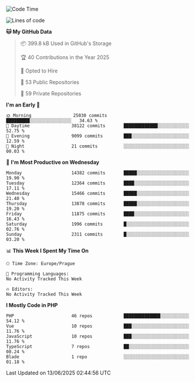<!--START_SECTION:waka-->
![Code Time](http://img.shields.io/badge/Code%20Time-1%2C584%20hrs%203%20mins-blue)

![Lines of code](https://img.shields.io/badge/From%20Hello%20World%20I%27ve%20Written-20.7%20million%20lines%20of%20code-blue)

**🐱 My GitHub Data** 

> 📦 399.8 kB Used in GitHub's Storage 
 > 
> 🏆 40 Contributions in the Year 2025
 > 
> 💼 Opted to Hire
 > 
> 📜 53 Public Repositories 
 > 
> 🔑 59 Private Repositories 
 > 
**I'm an Early 🐤** 

```text
🌞 Morning                25030 commits       █████████░░░░░░░░░░░░░░░░   34.63 % 
🌆 Daytime                38122 commits       █████████████░░░░░░░░░░░░   52.75 % 
🌃 Evening                9099 commits        ███░░░░░░░░░░░░░░░░░░░░░░   12.59 % 
🌙 Night                  21 commits          ░░░░░░░░░░░░░░░░░░░░░░░░░   00.03 % 
```
📅 **I'm Most Productive on Wednesday** 

```text
Monday                   14382 commits       █████░░░░░░░░░░░░░░░░░░░░   19.90 % 
Tuesday                  12364 commits       ████░░░░░░░░░░░░░░░░░░░░░   17.11 % 
Wednesday                15466 commits       █████░░░░░░░░░░░░░░░░░░░░   21.40 % 
Thursday                 13878 commits       █████░░░░░░░░░░░░░░░░░░░░   19.20 % 
Friday                   11875 commits       ████░░░░░░░░░░░░░░░░░░░░░   16.43 % 
Saturday                 1996 commits        █░░░░░░░░░░░░░░░░░░░░░░░░   02.76 % 
Sunday                   2311 commits        █░░░░░░░░░░░░░░░░░░░░░░░░   03.20 % 
```


📊 **This Week I Spent My Time On** 

```text
🕑︎ Time Zone: Europe/Prague

💬 Programming Languages: 
No Activity Tracked This Week

🔥 Editors: 
No Activity Tracked This Week
```

**I Mostly Code in PHP** 

```text
PHP                      46 repos            ██████████████░░░░░░░░░░░   54.12 % 
Vue                      10 repos            ███░░░░░░░░░░░░░░░░░░░░░░   11.76 % 
JavaScript               10 repos            ███░░░░░░░░░░░░░░░░░░░░░░   11.76 % 
TypeScript               7 repos             ██░░░░░░░░░░░░░░░░░░░░░░░   08.24 % 
Blade                    1 repo              ░░░░░░░░░░░░░░░░░░░░░░░░░   01.18 % 
```




 Last Updated on 13/06/2025 02:44:56 UTC
<!--END_SECTION:waka-->
<!--
**AlexKratky/AlexKratky** is a ✨ _special_ ✨ repository because its `README.md` (this file) appears on your GitHub profile.

Here are some ideas to get you started:

- 🔭 I’m currently working on ...
- 🌱 I’m currently learning ...
- 👯 I’m looking to collaborate on ...
- 🤔 I’m looking for help with ...
- 💬 Ask me about ...
- 📫 How to reach me: ...
- 😄 Pronouns: ...
- ⚡ Fun fact: ...
-->
